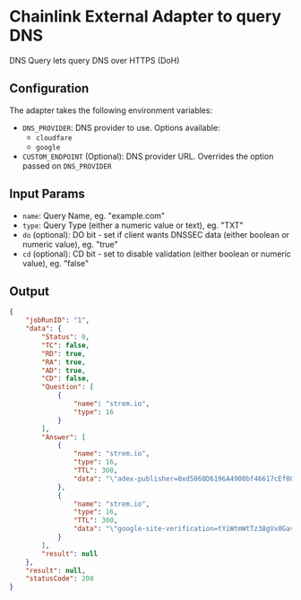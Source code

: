# Chainlink External Adapter to query DNS

DNS Query lets query DNS over HTTPS (DoH)

## Configuration

The adapter takes the following environment variables:

- `DNS_PROVIDER`: DNS provider to use. Options available:
    - `cloudfare`
    - `google`
- `CUSTOM_ENDPOINT` (Optional): DNS provider URL. Overrides the option passed on `DNS_PROVIDER`


## Input Params

- `name`: Query Name, eg. "example.com"
- `type`: Query Type (either a numeric value or text), eg. "TXT"
- `do` (optional): DO bit - set if client wants DNSSEC data (either boolean or numeric value), eg. "true"
- `cd` (optional): CD bit - set to disable validation (either boolean or numeric value), eg. "false"

## Output

```json
{
    "jobRunID": "1",
    "data": {
        "Status": 0,
        "TC": false,
        "RD": true,
        "RA": true,
        "AD": true,
        "CD": false,
        "Question": [
            {
                "name": "strem.io",
                "type": 16
            }
        ],
        "Answer": [
            {
                "name": "strem.io",
                "type": 16,
                "TTL": 300,
                "data": "\"adex-publisher=0xd5860D6196A4900bf46617cEf088ee6E6b61C9d6\""
            },
            {
                "name": "strem.io",
                "type": 16,
                "TTL": 300,
                "data": "\"google-site-verification=tYiWtmWtTz38gVx0Gav9fUbchyTbSnd2PKwlyC54ec0\""
            }
        ],
        "result": null
    },
    "result": null,
    "statusCode": 200
}
```
